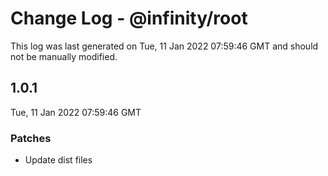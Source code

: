 # Change Log - @infinity/root

This log was last generated on Tue, 11 Jan 2022 07:59:46 GMT and should not be manually modified.

## 1.0.1
Tue, 11 Jan 2022 07:59:46 GMT

### Patches

- Update dist files

